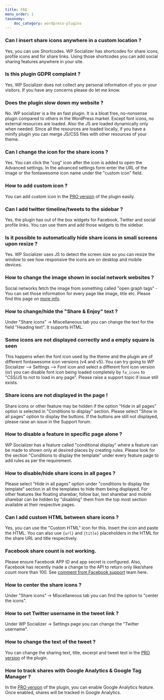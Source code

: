 ```yaml
---
title: FAQ
menu_order: 1
taxonomy:
    doc_category: wordpress-plugins
---
```


### Can I insert share icons anywhere in a custom location ?

Yes, you can use Shortcodes. WP Socializer has shortcodes for share icons, profile icons and for share links. Using those shortcodes you can add social sharing features anywhere in your site.

### Is this plugin GDPR complaint ?

Yes, WP Socializer does not collect any personal information of you or your visitors. If you have any concerns please do let me know.

### Does the plugin slow down my website ?

No. WP socializer is a lite an fast plugin. It is a bloat free, no-nonsense plugin compared to others in the WordPress market. Except font icons, no external resources are loaded. Also the JS are loaded dynamically only when needed. Since all the resources are loaded locally, if you have a minify plugin you can merge JS/CSS files with other resources of your theme.

### Can I change the icon for the share icons ?

Yes. You can click the "cog" icon after the icon is added to open the Advanced settings. In the advanced settings form enter the URL of the image or the fontawesome icon name under the "custom icon" field.

### How to add custom icon ?

You can add custom icon in the [PRO version](/wordpress-plugins/wp-socializer/) of the plugin easily.

### Can I add twitter timeline/tweets to the sidebar ?

Yes, the plugin has out of the box widgets for Facebook, Twitter and social profile links. You can use them and add those widgets to the sidebar.

### Is it possible to automatically hide share icons in small screens upon resize ?

Yes. WP Socializer uses JS to detect the screen size so you can resize the window to see how responsive the icons are on desktop and mobile devices.

### How to change the image shown in social network websites ?

Social networks fetch the image from something called "open graph tags" - You can set those information for every page like image, title etc. Please find this page on [more info](https://www.wpbeginner.com/wp-themes/how-to-add-facebook-open-graph-meta-data-in-wordpress-themes/).

### How to change/hide the "Share & Enjoy" text ?

Under "Share icons" -> Miscellaneous tab you can change the text for the field "Heading text". It supports HTML.

### Some icons are not displayed correctly and a empty square is seen

This happens when the font icon used by the theme and the plugin are of different fontawesome icon versions (v4 and v5). You can try going to WP Socializer --> Settings --> Font icon and select a different font icon version (or) you can disable font icon being loaded completely by `fa_icons` to "CSS/JS to not to load in any page". Please raise a support topic if issue still exists.

### Share icons are not displayed in the page !

Share icons or other feature may be hidden if the option "Hide in all pages" option is selected in "Conditions to display" section. Please select "Show in all pages" option to display the buttons. If the buttons are still not displayed, please raise an issue in the Support forum.

### How to disable a feature in specific page alone ?

WP Socializer has a feature called "conditional display" where a feature can be made to shown only at desired places by creating rules. Please look for the section "Conditions to display the template" under every feature page to add rules as per the requirement.

### How to disable/hide share icons in all pages ?

Please select "Hide in all pages" option under "conditions to display the template" section in all the templates to hide them being displayed. For other features like floating sharebar, follow bar, text sharebar and mobile sharebar can be hidden by "disabling" them from the top most section available at their respective pages.

### Can I add custom HTML between share icons ?

Yes, you can use the "Custom HTML" icon for this. Insert the icon and paste the HTML. You can also use `{url}` and `{title}` placeholders in the HTML for the share URL and title respectively.

### Facebook share count is not working.

Please ensure Facebook APP ID and app secret is configured. Also, Facebook has recently made a change to the API to return only like/share count more than 100. See [comment from Facebook support](https://developers.facebook.com/support/bugs/318897266426699/?comment_id=319463206370105) team here.

### How to center the share icons ?

Under "Share icons" -> Miscellaneous tab you can find the option to "center the icons".

### How to set Twitter username in the tweet link ?

Under WP Socializer -> Settings page you can change the "Twitter username".

### How to change the text of the tweet ?

You can change the sharing text, title, excerpt and tweet text in the [PRO version](/wordpress-plugins/wp-socializer/) of the plugin.

### How to track shares with Google Analytics & Google Tag Manager ?

In the [PRO version](/wordpress-plugins/wp-socializer/) of the plugin, you can enable Google Analytics feature. Once enabled, shares will be tracked in Google Analytics.